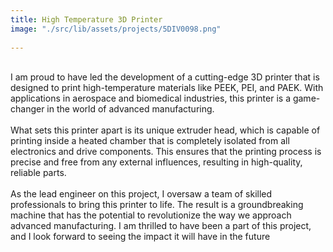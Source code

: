 ```yaml
---
title: High Temperature 3D Printer
image: "./src/lib/assets/projects/5DIV0098.png"
 
---
```

<br>
I am proud to have led the development of a cutting-edge 3D printer that is designed to print high-temperature materials like PEEK, PEI, and PAEK. With applications in aerospace and biomedical industries, this printer is a game-changer in the world of advanced manufacturing.  
<br>
<br>
What sets this printer apart is its unique extruder head, which is capable of printing inside a heated chamber that is completely isolated from all electronics and drive components. This ensures that the printing process is precise and free from any external influences, resulting in high-quality, reliable parts.  
<br>
<br>
As the lead engineer on this project, I oversaw a team of skilled professionals to bring this printer to life. The result is a groundbreaking machine that has the potential to revolutionize the way we approach advanced manufacturing. I am thrilled to have been a part of this project, and I look forward to seeing the impact it will have in the future